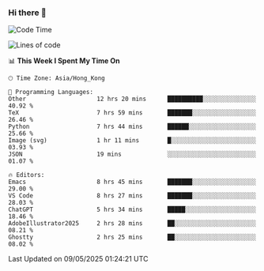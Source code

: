 ### Hi there 👋

<!--
**nicehiro/nicehiro** is a ✨ _special_ ✨ repository because its `README.md` (this file) appears on your GitHub profile.

Here are some ideas to get you started:

- 🔭 I’m currently working on ...
- 🌱 I’m currently learning ...
- 👯 I’m looking to collaborate on ...
- 🤔 I’m looking for help with ...
- 💬 Ask me about ...
- 📫 How to reach me: ...
- 😄 Pronouns: ...
- ⚡ Fun fact: ...
-->

<!--START_SECTION:waka-->
![Code Time](http://img.shields.io/badge/Code%20Time-636%20hrs%2036%20mins-blue)

![Lines of code](https://img.shields.io/badge/From%20Hello%20World%20I%27ve%20Written-1.7%20million%20lines%20of%20code-blue)

📊 **This Week I Spent My Time On** 

```text
🕑︎ Time Zone: Asia/Hong_Kong

💬 Programming Languages: 
Other                    12 hrs 20 mins      ██████████░░░░░░░░░░░░░░░   40.92 % 
TeX                      7 hrs 59 mins       ███████░░░░░░░░░░░░░░░░░░   26.46 % 
Python                   7 hrs 44 mins       ██████░░░░░░░░░░░░░░░░░░░   25.66 % 
Image (svg)              1 hr 11 mins        █░░░░░░░░░░░░░░░░░░░░░░░░   03.93 % 
JSON                     19 mins             ░░░░░░░░░░░░░░░░░░░░░░░░░   01.07 % 

🔥 Editors: 
Emacs                    8 hrs 45 mins       ███████░░░░░░░░░░░░░░░░░░   29.00 % 
VS Code                  8 hrs 27 mins       ███████░░░░░░░░░░░░░░░░░░   28.03 % 
ChatGPT                  5 hrs 34 mins       █████░░░░░░░░░░░░░░░░░░░░   18.46 % 
AdobeIllustrator2025     2 hrs 28 mins       ██░░░░░░░░░░░░░░░░░░░░░░░   08.21 % 
Ghostty                  2 hrs 25 mins       ██░░░░░░░░░░░░░░░░░░░░░░░   08.02 % 
```


 Last Updated on 09/05/2025 01:24:21 UTC
<!--END_SECTION:waka-->
